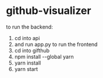 # github-visualizer
to run the backend:
1) cd into api
2) and run app.py
to run the frontend
1) cd into gifthub
2) npm install --global yarn
3) yarn install
4) yarn start
